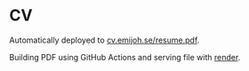 # CV

Automatically deployed to [cv.emijoh.se/resume.pdf](cv.emijoh.se/resume.pdf).

Building PDF using GitHub Actions and serving file with [render](render.com).
